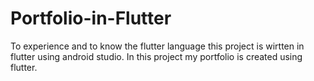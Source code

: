 # Portfolio-in-Flutter
To experience and to know the flutter language this project is wirtten in flutter using android studio.
In this project my portfolio is created using flutter.
